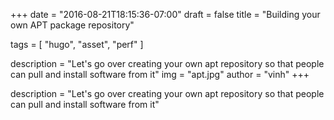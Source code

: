 +++
date = "2016-08-21T18:15:36-07:00"
draft = false
title = "Building your own APT package repository"

tags = [ "hugo", "asset", "perf" ]

description = "Let's go over creating your own apt repository so that people can pull and install software from it"
img = "apt.jpg"
author = "vinh"
+++

description = "Let's go over creating your own apt repository so that people can pull and install software from it"
